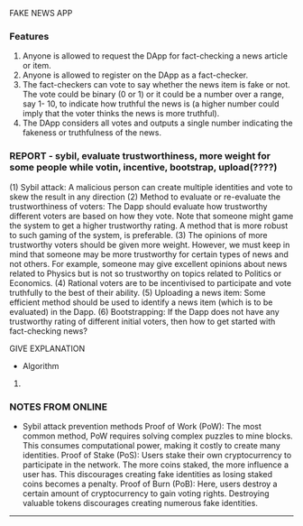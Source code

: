FAKE NEWS APP

### Features

1. Anyone is allowed to request the DApp for fact-checking a news article or item.
2. Anyone is allowed to register on the DApp as a fact-checker.
3. The fact-checkers can vote to say whether the news item is fake or not. The vote could be
 binary (0 or 1) or it could be a number over a range, say 1- 10, to indicate how truthful the
 news is (a higher number could imply that the voter thinks the news is more truthful).
4. The DApp considers all votes and outputs a single number indicating the fakeness or
 truthfulness of the news.


### REPORT - sybil, evaluate trustworthiness, more weight for some people while votin, incentive, bootstrap, upload(????)
(1) Sybil attack: A malicious person can create multiple identities and vote to skew the result in
 any direction
 (2) Method to evaluate or re-evaluate the trustworthiness of voters: The Dapp should evaluate
 how trustworthy different voters are based on how they vote. Note that someone might game
 the system to get a higher trustworthy rating. A method that is more robust to such gaming of
 the system, is preferable.
 (3) The opinions of more trustworthy voters should be given more weight. However, we must
 keep in mind that someone may be more trustworthy for certain types of news and not others.
 For example, someone may give excellent opinions about news related to Physics but is not
 so trustworthy on topics related to Politics or Economics.
 (4) Rational voters are to be incentivised to participate and vote truthfully to the best of their
 ability.
 (5) Uploading a news item: Some efficient method should be used to identify a news item (which
 is to be evaluated) in the Dapp.
 (6) Bootstrapping: If the Dapp does not have any trustworthy rating of different initial voters, then
 how to get started with fact-checking news?

 GIVE EXPLANATION


- Algorithm
1. 


### NOTES FROM ONLINE
- Sybil attack prevention methods
Proof of Work (PoW): The most common method, PoW requires solving complex puzzles to mine blocks. This consumes computational power, making it costly to create many identities.
Proof of Stake (PoS): Users stake their own cryptocurrency to participate in the network. The more coins staked, the more influence a user has. This discourages creating fake identities as losing staked coins becomes a penalty.
Proof of Burn (PoB): Here, users destroy a certain amount of cryptocurrency to gain voting rights. Destroying valuable tokens discourages creating numerous fake identities.
---
